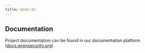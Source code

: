 ```yaml
---
title: Wren:IG
---
```



## Documentation

Project documentation can be found in our documentation platform ([docs.wrensecurity.org](https://docs.wrensecurity.org/wrenig/latest/index.html)).
